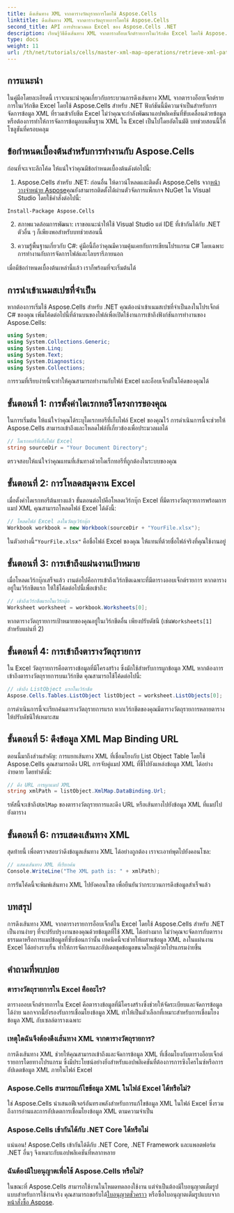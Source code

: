 ```yaml
---
title: ดึงเส้นทาง XML จากตารางวัตถุรายการโดยใช้ Aspose.Cells
linktitle: ดึงเส้นทาง XML จากตารางวัตถุรายการโดยใช้ Aspose.Cells
second_title: API การประมวลผล Excel ของ Aspose.Cells .NET
description: เรียนรู้วิธีดึงเส้นทาง XML จากตารางอ็อบเจ็กต์รายการในเวิร์กชีต Excel โดยใช้ Aspose.Cells สำหรับ .NET คู่มือฉบับสมบูรณ์นี้ครอบคลุมทุกขั้นตอน
type: docs
weight: 11
url: /th/net/tutorials/cells/master-xml-map-operations/retrieve-xml-path-from-list-object-table/
---
```

## การแนะนำ

ในคู่มือโดยละเอียดนี้ เราจะแนะนำคุณเกี่ยวกับกระบวนการดึงเส้นทาง XML จากตารางอ็อบเจ็กต์รายการในเวิร์กชีต Excel โดยใช้ Aspose.Cells สำหรับ .NET ฟังก์ชันนี้มีความจำเป็นสำหรับการจัดการข้อมูล XML ที่รวมเข้ากับชีต Excel ไม่ว่าคุณจะกำลังพัฒนาแอปพลิเคชันที่ขับเคลื่อนด้วยข้อมูลหรือต้องการทำให้การจัดการข้อมูลบนพื้นฐาน XML ใน Excel เป็นไปโดยอัตโนมัติ บทช่วยสอนนี้ให้โซลูชันที่ครอบคลุม

## ข้อกำหนดเบื้องต้นสำหรับการทำงานกับ Aspose.Cells

ก่อนที่จะเจาะลึกโค้ด ให้แน่ใจว่าคุณมีข้อกำหนดเบื้องต้นดังต่อไปนี้:

1. Aspose.Cells สำหรับ .NET: ก่อนอื่น ให้ดาวน์โหลดและติดตั้ง Aspose.Cells จาก[หน้าวางจำหน่าย Aspose](https://releases.aspose.com/cells/net/)คุณยังสามารถติดตั้งได้ผ่านตัวจัดการแพ็กเกจ NuGet ใน Visual Studio โดยใช้คำสั่งต่อไปนี้:
```bash
Install-Package Aspose.Cells
```

2. สภาพแวดล้อมการพัฒนา: เราขอแนะนำให้ใช้ Visual Studio แต่ IDE ที่เข้ากันได้กับ .NET ตัวอื่น ๆ ก็เพียงพอสำหรับบทช่วยสอนนี้

3. ความรู้พื้นฐานเกี่ยวกับ C#: คู่มือนี้ถือว่าคุณมีความคุ้นเคยกับการเขียนโปรแกรม C# โดยเฉพาะการทำงานกับการจัดการไฟล์และไลบรารีภายนอก

เมื่อมีข้อกำหนดเบื้องต้นเหล่านี้แล้ว เราก็พร้อมที่จะเริ่มต้นได้

## การนำเข้าเนมสเปซที่จำเป็น

หากต้องการเริ่มใช้ Aspose.Cells สำหรับ .NET คุณต้องนำเข้าเนมสเปซที่จำเป็นลงในโปรเจ็กต์ C# ของคุณ เพิ่มโค้ดต่อไปนี้ที่ด้านบนของไฟล์เพื่อเปิดใช้งานการเข้าถึงฟังก์ชันการทำงานของ Aspose.Cells:

```csharp
using System;
using System.Collections.Generic;
using System.Linq;
using System.Text;
using System.Diagnostics;
using System.Collections;
```

การรวมที่เรียบง่ายนี้จะทำให้คุณสามารถทำงานกับไฟล์ Excel และอ็อบเจ็กต์ในโค้ดของคุณได้

## ขั้นตอนที่ 1: การตั้งค่าไดเรกทอรีโครงการของคุณ

ในการเริ่มต้น ให้แน่ใจว่าคุณได้ระบุไดเรกทอรีที่เก็บไฟล์ Excel ของคุณไว้ การดำเนินการนี้จะช่วยให้ Aspose.Cells สามารถเข้าถึงและโหลดไฟล์ที่เกี่ยวข้องเพื่อประมวลผลได้

```csharp
// ไดเรกทอรีที่เก็บไฟล์ Excel
string sourceDir = "Your Document Directory";
```

ตรวจสอบให้แน่ใจว่าคุณแทนที่เส้นทางด้วยไดเร็กทอรีที่ถูกต้องในระบบของคุณ

## ขั้นตอนที่ 2: การโหลดสมุดงาน Excel

เมื่อตั้งค่าไดเรกทอรีต้นทางแล้ว ขั้นตอนต่อไปคือโหลดเวิร์กบุ๊ก Excel ที่มีตารางวัตถุรายการพร้อมการแมป XML คุณสามารถโหลดไฟล์ Excel ได้ดังนี้:

```csharp
// โหลดไฟล์ Excel ลงในวัตถุเวิร์กบุ๊ก
Workbook workbook = new Workbook(sourceDir + "YourFile.xlsx");
```

 ในตัวอย่างนี้`"YourFile.xlsx"` คือชื่อไฟล์ Excel ของคุณ ให้แทนที่ด้วยชื่อไฟล์จริงที่คุณใช้งานอยู่

## ขั้นตอนที่ 3: การเข้าถึงแผ่นงานเป้าหมาย

เมื่อโหลดเวิร์กบุ๊กเสร็จแล้ว งานต่อไปคือการเข้าถึงเวิร์กชีตเฉพาะที่มีตารางออบเจ็กต์รายการ หากตารางอยู่ในเวิร์กชีตแรก ให้ใช้โค้ดต่อไปนี้เพื่อเข้าถึง:

```csharp
// เข้าถึงเวิร์กชีตแรกในเวิร์กบุ๊ก
Worksheet worksheet = workbook.Worksheets[0];
```

หากตารางวัตถุรายการเป้าหมายของคุณอยู่ในเวิร์กชีตอื่น เพียงปรับดัชนี (เช่น`Worksheets[1]` สำหรับแผ่นที่ 2)

## ขั้นตอนที่ 4: การเข้าถึงตารางวัตถุรายการ

ใน Excel วัตถุรายการคือตารางข้อมูลที่มีโครงสร้าง ซึ่งมักใช้สำหรับการผูกข้อมูล XML หากต้องการเข้าถึงตารางวัตถุรายการบนเวิร์กชีต คุณสามารถใช้โค้ดต่อไปนี้:

```csharp
// เข้าถึง ListObject แรกในเวิร์กชีต
Aspose.Cells.Tables.ListObject listObject = worksheet.ListObjects[0];
```

การดำเนินการนี้จะเรียกค้นตารางวัตถุรายการแรก หากเวิร์กชีตของคุณมีตารางวัตถุรายการหลายตาราง ให้ปรับดัชนีให้เหมาะสม

## ขั้นตอนที่ 5: ดึงข้อมูล XML Map Binding URL

ตอนนี้มาถึงส่วนสำคัญ: การแยกเส้นทาง XML ที่เชื่อมโยงกับ List Object Table โดยใช้ Aspose.Cells คุณสามารถดึง URL การจับคู่แมป XML ที่ชี้ไปยังแหล่งข้อมูล XML ได้อย่างง่ายดาย โดยทำดังนี้:

```csharp
// ดึง URL การผูกแมป XML
string xmlPath = listObject.XmlMap.DataBinding.Url;
```

 รหัสนี้จะเข้าถึง`XmlMap` ของตารางวัตถุรายการและดึง URL หรือเส้นทางไปยังข้อมูล XML ที่แมปไปยังตาราง

## ขั้นตอนที่ 6: การแสดงเส้นทาง XML

สุดท้ายนี้ เพื่อตรวจสอบว่าดึงข้อมูลเส้นทาง XML ได้อย่างถูกต้อง เราจะเอาท์พุตไปยังคอนโซล:

```csharp
// แสดงเส้นทาง XML ที่เรียกค้น
Console.WriteLine("The XML path is: " + xmlPath);
```

การรันโค้ดนี้จะพิมพ์เส้นทาง XML ไปยังคอนโซล เพื่อยืนยันว่ากระบวนการดึงข้อมูลสำเร็จแล้ว

## บทสรุป

การดึงเส้นทาง XML จากตารางรายการอ็อบเจ็กต์ใน Excel โดยใช้ Aspose.Cells สำหรับ .NET เป็นงานง่ายๆ ที่จะปรับปรุงงานของคุณด้วยข้อมูลที่ใช้ XML ได้อย่างมาก ไม่ว่าคุณจะจัดการกับตารางธรรมดาหรือการแมปข้อมูลที่ซับซ้อนกว่านั้น เทคนิคนี้จะช่วยให้ผสานข้อมูล XML ลงในแผ่นงาน Excel ได้อย่างราบรื่น ทำให้การจัดการและอัปเดตชุดข้อมูลขนาดใหญ่ด้วยโปรแกรมง่ายขึ้น

## คำถามที่พบบ่อย

### ตารางวัตถุรายการใน Excel คืออะไร?

ตารางออบเจ็กต์รายการใน Excel คือตารางข้อมูลที่มีโครงสร้างซึ่งช่วยให้จัดระเบียบและจัดการข้อมูลได้ง่าย นอกจากนี้ยังรองรับการเชื่อมโยงข้อมูล XML ทำให้เป็นตัวเลือกที่เหมาะสำหรับการเชื่อมโยงข้อมูล XML กับเซลล์ตารางเฉพาะ

### เหตุใดฉันจึงต้องดึงเส้นทาง XML จากตารางวัตถุรายการ?

การดึงเส้นทาง XML ช่วยให้คุณสามารถเข้าถึงและจัดการข้อมูล XML ที่เชื่อมโยงกับตารางอ็อบเจ็กต์รายการโดยทางโปรแกรม ซึ่งมีประโยชน์อย่างยิ่งสำหรับแอปพลิเคชันที่ต้องการการซิงโครไนซ์หรือการอัปเดตข้อมูล XML ภายในไฟล์ Excel

### Aspose.Cells สามารถแก้ไขข้อมูล XML ในไฟล์ Excel ได้หรือไม่?

ใช่ Aspose.Cells นำเสนอฟีเจอร์อันทรงพลังสำหรับการแก้ไขข้อมูล XML ในไฟล์ Excel ซึ่งรวมถึงการอ่านและการอัปเดตการเชื่อมโยงข้อมูล XML ตามความจำเป็น

### Aspose.Cells เข้ากันได้กับ .NET Core ได้หรือไม่

แน่นอน! Aspose.Cells เข้ากันได้ดีกับ .NET Core, .NET Framework และแพลตฟอร์ม .NET อื่นๆ จึงเหมาะกับแอปพลิเคชันที่หลากหลาย

### ฉันต้องมีใบอนุญาตเพื่อใช้ Aspose.Cells หรือไม่?

 ในขณะที่ Aspose.Cells สามารถใช้งานในโหมดทดลองใช้งาน แต่จำเป็นต้องมีใบอนุญาตเต็มรูปแบบสำหรับการใช้งานจริง คุณสามารถขอรับได้[ใบอนุญาตชั่วคราว](https://purchase.aspose.com/temporary-license/) หรือซื้อใบอนุญาตเต็มรูปแบบจาก[หน้าสั่งซื้อ Aspose](https://purchase.aspose.com/buy).